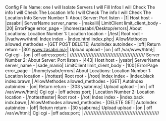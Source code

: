 Config File Name: one
I will Isolate Servers
I will Fill Infos
I will Check The info
I will Check The Location Info
I will Check The info
I will Check The Location Info
Server Number 1:
About Server:
Port listen - |1|
Host host - |zasabri|
ServerName server_name - |makalili|
LimitClient limit_client_body - |20|
ErrorPage error_page - |/home/zasabri/Desktop/errors|
About Locations:
Location Number 1:
Location location - |/test|
Root root - |/var/www/html|
Index index - |index.html index.php;|
AllowMethodes allowed_methodes - |GET POST DELETE|
AutoIndex autoindex - |off|
Return return - |301 www.zasabri.ma;|
Upload upload - |on | off /var/www/html;|
Cgi cgi - |on | off adress:port; |
////////////////////////////////////////////////
Server Number 2:
About Server:
Port listen - |443|
Host host - |ysabr|
ServerName server_name - |sade_manio|
LimitClient limit_client_body - |100|
ErrorPage error_page - |/home/ysabr/errors|
About Locations:
Location Number 1:
Location location - |/nottest|
Root root - |/root|
Index index - |index.black index.brawn;|
AllowMethodes allowed_methodes - |GET|
AutoIndex autoindex - |on|
Return return - |303 ysabr.ma;|
Upload upload - |on | off /var/www/html;|
Cgi cgi - |off adress:port; |
Location Number 2:
Location location - |/nottesttester|
Root root - |/rot|
Index index - |index.back indx.bawn;|
AllowMethodes allowed_methodes - |DELETE GET|
AutoIndex autoindex - |off|
Return return - |30 ysabr.ma;|
Upload upload - |on | off /var/w/html;|
Cgi cgi - |off adss:port; |
////////////////////////////////////////////////
